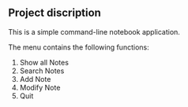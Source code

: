 ## Project discription

This is a simple command-line notebook application.

The menu contains the following functions:
1. Show all Notes
2. Search Notes
3. Add Note
4. Modify Note
5. Quit